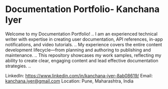 # Documentation Portfolio- Kanchana Iyer

Welcome to my Documentation Portfolio! ..
I am an experienced technical writer with expertise in creating user documentation, API references, in-app notifications, and video tutorials. ..
My experience covers the entire content development lifecycle—from planning and authoring to publishing and maintenance. ..
This repository showcases my work samples, reflecting my ability to create clear, engaging content and lead effective documentation strategies. ..


LinkedIn: https://www.linkedin.com/in/kanchana-iyer-8ab08619/
Email: kanchana.iyer@gmail.com
Location: Pune, Maharashtra, India


